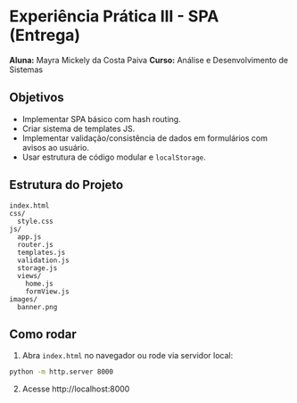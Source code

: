 # Experiência Prática III - SPA (Entrega)

**Aluna:** Mayra Mickely da Costa Paiva
**Curso:** Análise e Desenvolvimento de Sistemas

## Objetivos
- Implementar SPA básico com hash routing.
- Criar sistema de templates JS.
- Implementar validação/consistência de dados em formulários com avisos ao usuário.
- Usar estrutura de código modular e `localStorage`.

## Estrutura do Projeto
```
index.html
css/
  style.css
js/
  app.js
  router.js
  templates.js
  validation.js
  storage.js
  views/
    home.js
    formView.js
images/
  banner.png
```
## Como rodar
1. Abra `index.html` no navegador ou rode via servidor local:
```bash
python -m http.server 8000
```
2. Acesse http://localhost:8000
